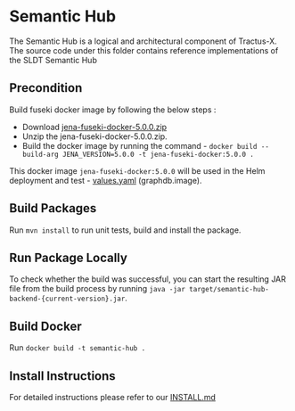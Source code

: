 <!--
    Copyright (c) 2021-2023 Robert Bosch Manufacturing Solutions GmbH
    Copyright (c) 2021-2023 Contributors to the Eclipse Foundation

    See the NOTICE file(s) distributed with this work for additional 
    information regarding copyright ownership.
    
    This program and the accompanying materials are made available under the
    terms of the Apache License, Version 2.0 which is available at
    https://www.apache.org/licenses/LICENSE-2.0.
     
    Unless required by applicable law or agreed to in writing, software
    distributed under the License is distributed on an "AS IS" BASIS, WITHOUT
    WARRANTIES OR CONDITIONS OF ANY KIND, either express or implied. See the
    License for the specific language governing permissions and limitations
    under the License.
    
    SPDX-License-Identifier: Apache-2.0
-->

# Semantic Hub
The Semantic Hub is a logical and architectural component of Tractus-X.
The source code under this folder contains reference implementations of the SLDT Semantic Hub

## Precondition
Build fuseki docker image by following the below steps :
- Download [jena-fuseki-docker-5.0.0.zip](https://repo1.maven.org/maven2/org/apache/jena/jena-fuseki-docker/5.0.0/jena-fuseki-docker-5.0.0.zip)
- Unzip the jena-fuseki-docker-5.0.0.zip.
- Build the docker image by running the command - `docker build --build-arg JENA_VERSION=5.0.0 -t jena-fuseki-docker:5.0.0 .`

This docker image `jena-fuseki-docker:5.0.0` will be used in the Helm deployment and test - [values.yaml](charts/semantic-hub/values.yaml) (graphdb.image).

## Build Packages

Run `mvn install` to run unit tests, build and install the package.

## Run Package Locally
To check whether the build was successful, you can start the resulting JAR file from the build process by running `java -jar target/semantic-hub-backend-{current-version}.jar`.

## Build Docker
Run `docker build -t semantic-hub .`

## Install Instructions
For detailed instructions please refer to our [INSTALL.md](INSTALL.md)